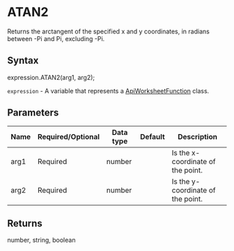 # ATAN2

Returns the arctangent of the specified x and y coordinates, in radians between -Pi and Pi, excluding -Pi.

## Syntax

expression.ATAN2(arg1, arg2);

`expression` - A variable that represents a [ApiWorksheetFunction](../ApiWorksheetFunction.md) class.

## Parameters

| **Name** | **Required/Optional** | **Data type** | **Default** | **Description** |
| ------------- | ------------- | ------------- | ------------- | ------------- |
| arg1 | Required | number |  | Is the x-coordinate of the point. |
| arg2 | Required | number |  | Is the y-coordinate of the point. |

## Returns

number, string, boolean